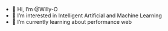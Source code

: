 - 👋 Hi, I’m @Willy-O
- 👀 I’m interested in Intelligent Artificial and Machine Learning
- 🌱 I’m currently learning about performance web

<!---
- 📫 How to reach me: 
Willy-O/Willy-O is a ✨ special ✨ repository because its `README.md` (this file) appears on your GitHub profile.
You can click the Preview link to take a look at your changes.
--->
